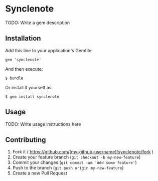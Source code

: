 # Synclenote

TODO: Write a gem description

## Installation

Add this line to your application's Gemfile:

    gem 'synclenote'

And then execute:

    $ bundle

Or install it yourself as:

    $ gem install synclenote

## Usage

TODO: Write usage instructions here

## Contributing

1. Fork it ( https://github.com/[my-github-username]/synclenote/fork )
2. Create your feature branch (`git checkout -b my-new-feature`)
3. Commit your changes (`git commit -am 'Add some feature'`)
4. Push to the branch (`git push origin my-new-feature`)
5. Create a new Pull Request
